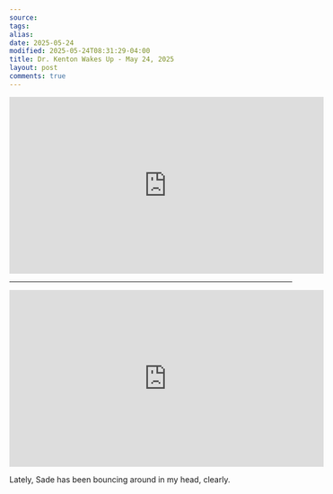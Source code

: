 ```yaml
---
source: 
tags: 
alias: 
date: 2025-05-24
modified: 2025-05-24T08:31:29-04:00
title: Dr. Kenton Wakes Up - May 24, 2025
layout: post
comments: true
---
```


  

<iframe width="560" height="315" src="https://www.youtube.com/embed/6gUFKXkqpdE" title="YouTube video player" frameborder="0" allow="accelerometer; autoplay; clipboard-write; encrypted-media; gyroscope; picture-in-picture; web-share" allowfullscreen></iframe>



---

<iframe width="560" height="315" src="https://www.youtube.com/embed/k1ljpLQ1V6Y?si=17oeJuzdxJBH0OOs" title="YouTube video player" frameborder="0" allow="accelerometer; autoplay; clipboard-write; encrypted-media; gyroscope; picture-in-picture; web-share" referrerpolicy="strict-origin-when-cross-origin" allowfullscreen></iframe>

Lately, Sade has been bouncing around in my head, clearly.